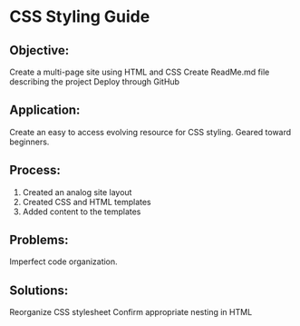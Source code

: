 # CSS Styling Guide
## Objective:
Create a multi-page site using HTML and CSS
Create ReadMe.md file describing the project
Deploy through GitHub
## Application:
Create an easy to access evolving resource for CSS styling. Geared toward beginners.  
## Process:
1. Created an analog site layout
2. Created CSS and HTML templates
3. Added content to the templates
## Problems:
Imperfect code organization.
##  Solutions:
Reorganize CSS stylesheet
Confirm appropriate nesting in HTML
